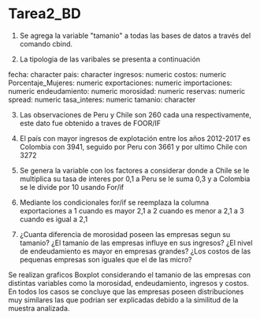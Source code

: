 # Tarea2_BD

1) Se agrega la variable "tamanio" a todas las bases de datos a través del comando cbind.


2) La tipologia de las varibales se presenta a continuación

fecha: character
pais: character
ingresos: numeric
costos: numeric
Porcentaje_Mujeres: numeric
exportaciones: numeric
importaciones: numeric
endeudamiento: numeric
morosidad: numeric
reservas: numeric
spread: numeric
tasa_interes: numeric
tamanio: character

3) Las observaciones de Peru y Chile son 260 cada una respectivamente, este dato fue obtenido a traves de FOOR/IF


4) El país con mayor ingresos de explotación entre los años 2012-2017 es Colombia con 3941, seguido por Peru con 3661 y por ultimo Chile con 3272


5) Se genera la variable con los factores a considerar donde a Chile  se le multiplica su tasa de interes por 0,1
a Peru se le suma 0,3 y a Colombia se le divide por 10 usando For/if

6) Mediante los condicionales for/if se reemplaza la columna exportaciones 
a 1 cuando es mayor  2,1
a 2 cuando es menor a 2,1
a 3 cuando es igual a 2,1

7) ¿Cuanta diferencia de morosidad poseen las empresas segun su tamanio?
   ¿El tamanio de las empresas influye en sus ingresos?
   ¿El nivel de endeudamiento es mayor en empresas grandes?
   ¿Los costos de las pequenas empresas son iguales que el de las micro? 

Se realizan graficos Boxplot considerando el tamanio de las empresas con distintas variables como
la morosidad, endeudamiento, ingresos y costos.
En todos los casos se concluye que las empresas poseen distribuciones muy similares
las que podrian ser explicadas debido a la similitud de la muestra analizada.


